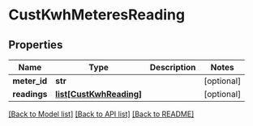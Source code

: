 # CustKwhMeteresReading

## Properties
Name | Type | Description | Notes
------------ | ------------- | ------------- | -------------
**meter_id** | **str** |  | [optional] 
**readings** | [**list[CustKwhReading]**](CustKwhReading.md) |  | [optional] 

[[Back to Model list]](../README.md#documentation-for-models) [[Back to API list]](../README.md#documentation-for-api-endpoints) [[Back to README]](../README.md)

